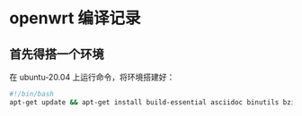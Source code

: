 # 

<!-- ---
title: 'openwrt 编译记录'
date: 2023-03-26T20:46:08+08:00
draft: true
--- -->

# openwrt 编译记录

## 首先得搭一个环境

在 ubuntu-20.04 上运行命令，将环境搭建好：

```bash
#!/bin/bash
apt-get update && apt-get install build-essential asciidoc binutils bzip2 gawk gettext git libncurses5-dev libz-dev patch python3 python2.7 unzip zlib1g-dev lib32gcc1 libc6-dev-i386 subversion flex uglifyjs git-core gcc-multilib p7zip p7zip-full msmtp libssl-dev texinfo libglib2.0-dev xmlto qemu-utils upx libelf-dev autoconf automake libtool autopoint device-tree-compiler g++-multilib antlr3 gperf wget curl swig rsync -y
```

